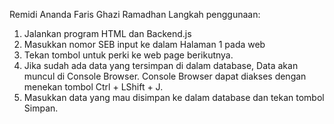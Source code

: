 Remidi Ananda Faris Ghazi Ramadhan
Langkah penggunaan:
1. Jalankan program HTML dan Backend.js
2. Masukkan nomor SEB input ke dalam Halaman 1 pada web
3. Tekan tombol untuk perki ke web page berikutnya.
4. Jika sudah ada data yang tersimpan di dalam database, Data akan muncul di Console Browser.
   Console Browser dapat diakses dengan menekan tombol Ctrl + LShift + J.
6. Masukkan data yang mau disimpan ke dalam database dan tekan tombol Simpan.
